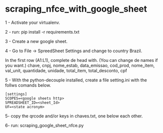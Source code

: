 # scraping_nfce_with_google_sheet

1 - Activate your virtualenv.

2 - run: pip install -r requirements.txt

3 - Create a new google sheet.

4 - Go to File -> SpreedSheet Settings and change to country Brazil.

In the first row (A1:L1), complete de head with. (You can change de names if you want.)
chave,	cnpj,	nome_estab,	data_emissao,	cod_prod,	nome_item,	val_unit,	quantidade,	unidade,	total_item,	total_desconto,	cpf

5 - With the python-decouple installed, create a file setting.ini with the follws comands below.

```
[settings]
SCOPES=<google sheets http>
SPREADSHEET_ID=<sheet_Id>
UF=<state acronym>
```

5- copy the qrcode and/or keys in chaves.txt, one below each other.

6- run: scraping_google_sheet_nfce.py

